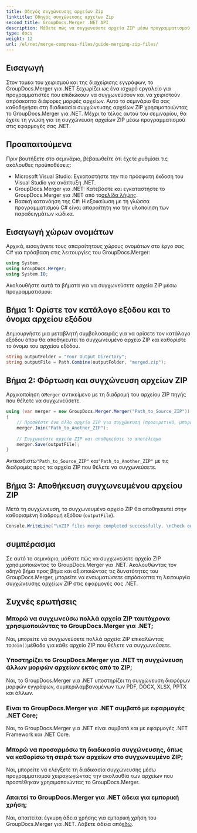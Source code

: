 ```yaml
---
title: Οδηγός συγχώνευσης αρχείων Zip
linktitle: Οδηγός συγχώνευσης αρχείων Zip
second_title: GroupDocs.Merger .NET API
description: Μάθετε πώς να συγχωνεύετε αρχεία ZIP μέσω προγραμματισμού χρησιμοποιώντας το GroupDocs.Merger για .NET. Αυτό το σεμινάριο παρέχει έναν λεπτομερή οδηγό για προγραμματιστές.
type: docs
weight: 12
url: /el/net/merge-compress-files/guide-merging-zip-files/
---
```

## Εισαγωγή
Στον τομέα του χειρισμού και της διαχείρισης εγγράφων, το GroupDocs.Merger για .NET ξεχωρίζει ως ένα ισχυρό εργαλείο για προγραμματιστές που επιδιώκουν να συγχωνεύσουν και να χειριστούν απρόσκοπτα διάφορες μορφές αρχείων. Αυτό το σεμινάριο θα σας καθοδηγήσει στη διαδικασία συγχώνευσης αρχείων ZIP χρησιμοποιώντας το GroupDocs.Merger για .NET. Μέχρι το τέλος αυτού του σεμιναρίου, θα έχετε τη γνώση για τη συγχώνευση αρχείων ZIP μέσω προγραμματισμού στις εφαρμογές σας .NET.
## Προαπαιτούμενα
Πριν βουτήξετε στο σεμινάριο, βεβαιωθείτε ότι έχετε ρυθμίσει τις ακόλουθες προϋποθέσεις:
- Microsoft Visual Studio: Εγκαταστήστε την πιο πρόσφατη έκδοση του Visual Studio για ανάπτυξη .NET.
-  GroupDocs.Merger για .NET: Κατεβάστε και εγκαταστήστε το GroupDocs.Merger για .NET από το[σελίδα λήψης](https://releases.groupdocs.com/merger/net/).
- Βασική κατανόηση της C#: Η εξοικείωση με τη γλώσσα προγραμματισμού C# είναι απαραίτητη για την υλοποίηση των παραδειγμάτων κώδικα.

## Εισαγωγή χώρων ονομάτων
Αρχικά, εισαγάγετε τους απαραίτητους χώρους ονομάτων στο έργο σας C# για πρόσβαση στις λειτουργίες του GroupDocs.Merger:
```csharp
using System; 
using GroupDocs.Merger;
using System.IO;
```

Ακολουθήστε αυτά τα βήματα για να συγχωνεύσετε αρχεία ZIP μέσω προγραμματισμού:
## Βήμα 1: Ορίστε τον κατάλογο εξόδου και το όνομα αρχείου εξόδου
Δημιουργήστε μια μεταβλητή συμβολοσειράς για να ορίσετε τον κατάλογο εξόδου όπου θα αποθηκευτεί το συγχωνευμένο αρχείο ZIP και καθορίστε το όνομα του αρχείου εξόδου.
```csharp
string outputFolder = "Your Output Directory";
string outputFile = Path.Combine(outputFolder, "merged.zip");
```
## Βήμα 2: Φόρτωση και συγχώνευση αρχείων ZIP
 Αρχικοποίηση α`Merger` αντικείμενο με τη διαδρομή του αρχείου ZIP πηγής που θέλετε να συγχωνεύσετε.
```csharp
using (var merger = new GroupDocs.Merger.Merger("Path_to_Source_ZIP"))
{
    // Προσθέστε ένα άλλο αρχείο ZIP για συγχώνευση (προαιρετικό, μπορείτε να προσθέσετε πολλά)
    merger.Join("Path_to_Another_ZIP");
    
    // Συγχωνεύστε αρχεία ZIP και αποθηκεύστε το αποτέλεσμα
    merger.Save(outputFile);
}
```
 Αντικαθιστώ`"Path_to_Source_ZIP"` και`"Path_to_Another_ZIP"` με τις διαδρομές προς τα αρχεία ZIP που θέλετε να συγχωνεύσετε.
## Βήμα 3: Αποθήκευση συγχωνευμένου αρχείου ZIP
Μετά τη συγχώνευση, το συγχωνευμένο αρχείο ZIP θα αποθηκευτεί στην καθορισμένη διαδρομή εξόδου (`outputFile`).
```csharp
Console.WriteLine("\nZIP files merge completed successfully. \nCheck output in {0}", outputFolder);
```

## συμπέρασμα
Σε αυτό το σεμινάριο, μάθατε πώς να συγχωνεύετε αρχεία ZIP χρησιμοποιώντας το GroupDocs.Merger για .NET. Ακολουθώντας τον οδηγό βήμα προς βήμα και αξιοποιώντας τις δυνατότητες του GroupDocs.Merger, μπορείτε να ενσωματώσετε απρόσκοπτα τη λειτουργία συγχώνευσης αρχείων ZIP στις εφαρμογές σας .NET.

## Συχνές ερωτήσεις
### Μπορώ να συγχωνεύσω πολλά αρχεία ZIP ταυτόχρονα χρησιμοποιώντας το GroupDocs.Merger για .NET;
 Ναι, μπορείτε να συγχωνεύσετε πολλά αρχεία ZIP επικαλώντας το`Join()`μέθοδο για κάθε αρχείο ZIP που θέλετε να συγχωνεύσετε.
### Υποστηρίζει το GroupDocs.Merger για .NET τη συγχώνευση άλλων μορφών αρχείων εκτός από το ZIP;
Ναι, το GroupDocs.Merger για .NET υποστηρίζει τη συγχώνευση διαφόρων μορφών εγγράφων, συμπεριλαμβανομένων των PDF, DOCX, XLSX, PPTX και άλλων.
### Είναι το GroupDocs.Merger για .NET συμβατό με εφαρμογές .NET Core;
Ναι, το GroupDocs.Merger για .NET είναι συμβατό και με εφαρμογές .NET Framework και .NET Core.
### Μπορώ να προσαρμόσω τη διαδικασία συγχώνευσης, όπως να καθορίσω τη σειρά των αρχείων στο συγχωνευμένο ZIP;
Ναι, μπορείτε να ελέγξετε τη διαδικασία συγχώνευσης μέσω προγραμματισμού χειραγωγώντας την ακολουθία των αρχείων που προστέθηκαν χρησιμοποιώντας το GroupDocs.Merger.
### Απαιτεί το GroupDocs.Merger για .NET άδεια για εμπορική χρήση;
 Ναι, απαιτείται έγκυρη άδεια χρήσης για εμπορική χρήση του GroupDocs.Merger για .NET. Λάβετε άδεια από[εδώ](https://purchase.groupdocs.com/buy).